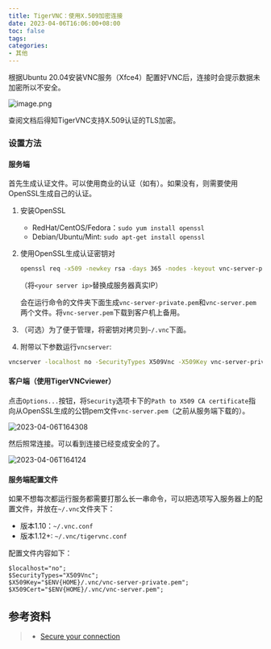 ```yaml
---
title: TigerVNC：使用X.509加密连接
date: 2023-04-06T16:06:00+08:00
toc: false
tags: 
categories: 
- 其他
---
```


根据Ubuntu 20.04安装VNC服务（Xfce4）配置好VNC后，连接时会提示数据未加密所以不安全。

![image.png](image.png.png)

查阅文档后得知TigerVNC支持X.509认证的TLS加密。

### 设置方法

#### 服务端

首先生成认证文件。可以使用商业的认证（如有）。如果没有，则需要使用OpenSSL生成自己的认证。

1. 安装OpenSSL
   - RedHat/CentOS/Fedora：`sudo yum install openssl`
   - Debian/Ubuntu/Mint: `sudo apt-get install openssl`

2. 使用OpenSSL生成认证密钥对

    ```bash
    openssl req -x509 -newkey rsa -days 365 -nodes -keyout vnc-server-private.pem -out vnc-server.pem -subj '/CN=<your server ip>' -addext "subjectAltName=IP:<your server ip>"
    ```

    （将`<your server ip>`替换成服务器真实IP）

    会在运行命令的文件夹下面生成`vnc-server-private.pem`和`vnc-server.pem`两个文件。将`vnc-server.pem`下载到客户机上备用。
3. （可选）为了便于管理，将密钥对拷贝到`~/.vnc`下面。
4. 附带以下参数运行`vncserver`:

```bash
vncserver -localhost no -SecurityTypes X509Vnc -X509Key vnc-server-private.pem -X509Cert vnc-server.pem
```

#### 客户端（使用TigerVNCviewer）

点击`Options...`按钮，将`Security`选项卡下的`Path to X509 CA certificate`指向从OpenSSL生成的公钥pem文件`vnc-server.pem`（之前从服务端下载的）。

![2023-04-06T164308](2023-04-06T164308.png)

然后照常连接。可以看到连接已经变成安全的了。

![2023-04-06T164124](2023-04-06T164124.png)

#### 服务端配置文件

如果不想每次都运行服务都需要打那么长一串命令，可以把选项写入服务器上的配置文件，并放在`~/.vnc`文件夹下：

- 版本1.10：`~/.vnc.conf`
- 版本1.12+: `~/.vnc/tigervnc.conf`

配置文件内容如下：

```text
$localhost="no";
$SecurityTypes="X509Vnc";
$X509Key="$ENV{HOME}/.vnc/vnc-server-private.pem";
$X509Cert="$ENV{HOME}/.vnc/vnc-server.pem";
```

## 参考资料
>
> - [Secure your connection](https://github.com/TigerVNC/tigervnc/wiki/Secure-your-connection)
